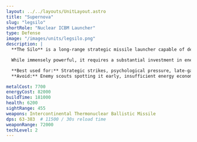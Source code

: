 ```yaml
---
layout: ../../layouts/UnitLayout.astro
title: "Supernova"
slug: "legsilo"
shortRole: "Nuclear ICBM Launcher"
type: Defense
image: "/images/units/legsilo.png"
description: |
  **The Silo** is a long-range strategic missile launcher capable of devastating entire areas with a single thermonuclear warhead. Once stockpiled, its missiles can be manually targeted across nearly the entire map, obliterating key enemy structures, armies, or strongholds.

  While immensely powerful, it requires a substantial investment in energy and metal to produce and fire. Vulnerable to raids and precision strikes — protect it accordingly.

  **Best used for:** Strategic strikes, psychological pressure, late-game win conditions  
  **Avoid:** Enemy scouts spotting it early, insufficient energy economy, and leaving it undefended

metalCost: 7700
energyCost: 82000
buildTime: 181000
health: 6200
sightRange: 455
weapons: Intercontinental Thermonuclear Ballistic Missile
dps: 63-383  # 11500 / 30s reload time
weaponRange: 72000
techLevel: 2
---
```


